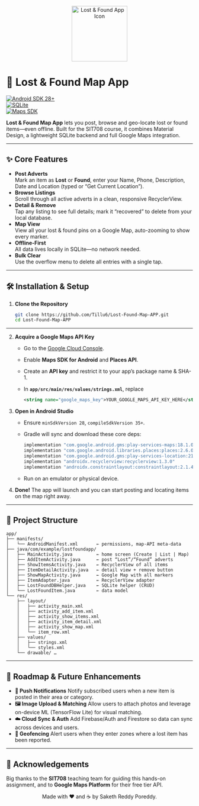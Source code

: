 <p align="center">
  <img src="https://github.com/Tillu6/Lost-Found-Map-APP/blob/main/app/src/main/ic_launcher-playstore.png"
       alt="Lost & Found App Icon" width="150"/>
</p>

# 🚀 Lost & Found Map App

[![Android SDK 28+](https://img.shields.io/badge/Android-SDK%2028%2B-green.svg)](https://developer.android.com/)  
[![SQLite](https://img.shields.io/badge/SQLite-Embedded-blue.svg)](https://www.sqlite.org/index.html)  
[![Maps SDK](https://img.shields.io/badge/Google%20Maps-SDK%20Installed-brightgreen.svg)](https://developers.google.com/maps/documentation/android-sdk)

**Lost & Found Map App** lets you post, browse and geo-locate lost or found items—even offline. Built for the SIT708 course, it combines Material Design, a lightweight SQLite backend and full Google Maps integration.

---

## ✨ Core Features

- **Post Adverts**  
  Mark an item as **Lost** or **Found**, enter your Name, Phone, Description, Date and Location (typed or “Get Current Location”).  
- **Browse Listings**  
  Scroll through all active adverts in a clean, responsive RecyclerView.  
- **Detail & Remove**  
  Tap any listing to see full details; mark it “recovered” to delete from your local database.  
- **Map View**  
  View all your lost & found pins on a Google Map, auto-zooming to show every marker.  
- **Offline-First**  
  All data lives locally in SQLite—no network needed.  
- **Bulk Clear**  
  Use the overflow menu to delete all entries with a single tap.  

---

## 🛠️ Installation & Setup

1. **Clone the Repository**  
   ```bash
   git clone https://github.com/Tillu6/Lost-Found-Map-APP.git
   cd Lost-Found-Map-APP

---
2. **Acquire a Google Maps API Key**

   * Go to the [Google Cloud Console](https://console.cloud.google.com/).
   * Enable **Maps SDK for Android** and **Places API**.
   * Create an **API key** and restrict it to your app’s package name & SHA-1.
   * In **`app/src/main/res/values/strings.xml`**, replace

     ```xml
     <string name="google_maps_key">YOUR_GOOGLE_MAPS_API_KEY_HERE</string>
     ```

3. **Open in Android Studio**

   * Ensure `minSdkVersion 28`, `compileSdkVersion 35+`.
   * Gradle will sync and download these core deps:

     ```groovy
     implementation "com.google.android.gms:play-services-maps:18.1.0"
     implementation "com.google.android.libraries.places:places:2.6.0"
     implementation "com.google.android.gms:play-services-location:21.0.1"
     implementation "androidx.recyclerview:recyclerview:1.3.0"
     implementation "androidx.constraintlayout:constraintlayout:2.1.4"
     ```
   * Run on an emulator or physical device.

4. **Done!**
   The app will launch and you can start posting and locating items on the map right away.

---

## 📂 Project Structure

```
app/
├── manifests/
│   └── AndroidManifest.xml       ← permissions, map-API meta-data
├── java/com/example/lostfoundapp/
│   ├── MainActivity.java         ← home screen (Create | List | Map)
│   ├── AddItemActivity.java      ← post “Lost”/“Found” adverts
│   ├── ShowItemsActivity.java    ← RecyclerView of all items
│   ├── ItemDetailActivity.java   ← detail view + remove button
│   ├── ShowMapActivity.java      ← Google Map with all markers
│   ├── ItemAdapter.java          ← RecyclerView adapter
│   ├── LostFoundDBHelper.java    ← SQLite helper (CRUD)
│   └── LostFoundItem.java        ← data model
└── res/
    ├── layout/
    │   ├── activity_main.xml
    │   ├── activity_add_item.xml
    │   ├── activity_show_items.xml
    │   ├── activity_item_detail.xml
    │   ├── activity_show_map.xml
    │   └── item_row.xml
    ├── values/
    │   ├── strings.xml
    │   └── styles.xml
    └── drawable/ …  

```

---

## 🔮 Roadmap & Future Enhancements

* **🔔 Push Notifications**
  Notify subscribed users when a new item is posted in their area or category.
* **🖼️ Image Upload & Matching**
  Allow users to attach photos and leverage on-device ML (TensorFlow Lite) for visual matching.
* **☁️ Cloud Sync & Auth**
  Add Firebase/Auth and Firestore so data can sync across devices and users.
* **📍 Geofencing**
  Alert users when they enter zones where a lost item has been reported.

---

## 🙏 Acknowledgements

Big thanks to the **SIT708** teaching team for guiding this hands-on assignment, and to **Google Maps Platform** for their free tier API.

<p align="center">
Made with ❤️ and ☕ by Saketh Reddy Poreddy.
</p>

